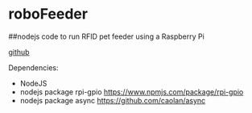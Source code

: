 # roboFeeder
##nodejs code to run RFID pet feeder using a Raspberry Pi

[github](https://github.com/DrCord/roboFeeder)

Dependencies:
* NodeJS
* nodejs package rpi-gpio https://www.npmjs.com/package/rpi-gpio
* nodejs package async https://github.com/caolan/async
